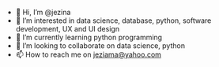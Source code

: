 - 👋 Hi, I’m @jezina
- 👀 I’m interested in data science, database, python, software development, UX and UI design 
- 🌱 I’m currently learning python programming 
- 💞️ I’m looking to collaborate on data science, python 
- 📫 How to reach me on jeziama@yahoo.com

<!---
jezina/jezina is a ✨ special ✨ repository because its `README.md` (this file) appears on your GitHub profile.
You can click the Preview link to take a look at your changes.
--->

